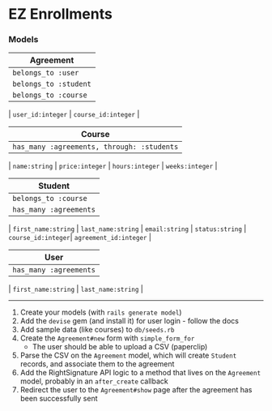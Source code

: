 # EZ Enrollments

### Models

__Agreement__ | 
---|
`belongs_to :user` | 
`belongs_to :student` |
`belongs_to :course` | 
| 
`user_id:integer` | 
`course_id:integer` | 

__Course__ |
---|
`has_many :agreements, through: :students` |
|
`name:string` |
`price:integer` | 
`hours:integer` | 
`weeks:integer` |

__Student__ |
---|
`belongs_to :course` |
`has_many :agreements` |
| 
`first_name:string` | 
`last_name:string` |
`email:string` |
`status:string` |
`course_id:integer`| 
`agreement_id:integer` |

__User__ | 
---|
`has_many :agreements` | 
| 
`first_name:string` | 
`last_name:string` | 

---

1. Create your models (with `rails generate model`)
2. Add the `devise` gem (and install it) for user login - follow the docs
3. Add sample data (like courses) to `db/seeds.rb`
4. Create the `Agreement#new` form with `simple_form_for`
    - The user should be able to upload a CSV (paperclip)
5. Parse the CSV on the `Agreement` model, which will create `Student` records,
    and associate them to the agreement
6. Add the RightSignature API logic to a method that lives on the `Agreement`
  model, probably in an `after_create` callback
7. Redirect the user to the `Agreement#show` page after the agreement has been
  successfully sent
